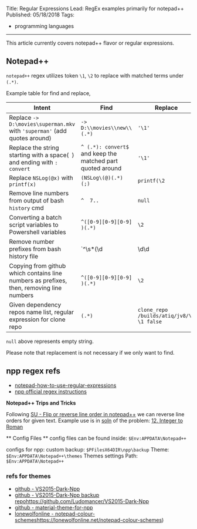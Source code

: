Title: Regular Expressions
Lead: RegEx examples primarily for notepad++
Published: 05/18/2018
Tags:
  - programming languages
---
This article currently covers notepad++ flavor or regular expressions.

## Notepad++
`notepad++` regex utilizes token `\1`, `\2` to replace with matched terms under `(.*)`.

Example table for find and replace,

| Intent                               |          Find         |    Replace   |
|--------------------------------------|-----------------------|--------------|
| Replace `-> D:\movies\superman.mkv` with `'superman'` (add quotes around) | `-> D:\\movies\\new\\(.*)` | `'\1'` |
| Replace the string starting with a space(` `) and ending with `: convert` | `^ (.*): convert$` and keep the matched part quoted around | `'\1'` |
| Replace `NSLog(@x)` with `printf(x)` | `(NSLog\(@)(.*) (;)`  | `printf(\2`  |
| Remove line numbers from output of bash `history` cmd | `^  7..` | `null`   |
| Converting a batch script variables to Powershell variables | `^([0-9][0-9][0-9] )(.*)`  | `\2`  |
| Remove number prefixes from bash history file | `^\s*(\d|\d\d|\d\d\d)\s\s(\S)` | `\2` |
| Copying from github which contains line numbers as prefixes, then, removing line numbers | `^([0-9][0-9][0-9] )(.*)` | `\2` |
| Given dependency repos name list, regular expression for clone repo | `(.*)` | `clone_repo /builds/atiq/jv8/\1 \1 false` |

`null` above represents empty string.

Please note that replacement is not necessary if we only want to find.


## npp regex refs
- [notepad-how-to-use-regular-expressions](http://markantoniou.blogspot.com/2008/06/notepad-how-to-use-regular-expressions.html)
- [npp official regex instructions](http://docs.notepad-plus-plus.org/index.php/Regular_Expressions)

**Notepad++ Trips and Tricks**

Following [SU - Flip or reverse line order in notepad++](https://superuser.com/questions/331098/flip-or-reverse-line-order-in-notepad) we can reverse line orders for given text. Example use is in [soln](https://github.com/atiq-cs/Problem-Solving/blob/master/general-solving/leetcode/0012_integer-to-roman.cs) of the problem: [12. Integer to Roman](https://leetcode.com/problems/integer-to-roman)

** Config Files **
config files can be found inside: `$Env:APPDATA\Notepad++`

configs for npp: custom backup: `$PFilesX64DIR\npp\backup`
Theme: `$Env:APPDATA\Notepad++\themes`
Themes settings Path: `$Env:APPDATA\Notepad++`

### refs for themes
- [github - VS2015-Dark-Npp](https://github.com/cydh/VS2015-Dark-Npp)
- [github - VS2015-Dark-Npp backup repo]()https://github.com/Ludomancer/VS2015-Dark-Npp
- [github - material-theme-for-npp](https://github.com/naderi/material-theme-for-npp)
- [lonewolfonline - notepad-colour-schemes]()https://lonewolfonline.net/notepad-colour-schemes)
